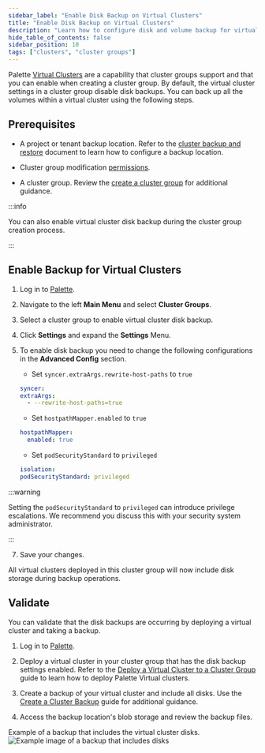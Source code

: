 ```yaml
---
sidebar_label: "Enable Disk Backup on Virtual Clusters"
title: "Enable Disk Backup on Virtual Clusters"
description: "Learn how to configure disk and volume backup for virtual clusters in a cluster group."
hide_table_of_contents: false
sidebar_position: 10
tags: ["clusters", "cluster groups"]
---
```


Palette [Virtual Clusters](../palette-virtual-clusters/palette-virtual-clusters.md) are a capability that cluster groups
support and that you can enable when creating a cluster group. By default, the virtual cluster settings in a cluster
group disable disk backups. You can back up all the volumes within a virtual cluster using the following steps.

## Prerequisites

- A project or tenant backup location. Refer to the
  [cluster backup and restore](../cluster-management/backup-restore/backup-restore.md) document to learn how to
  configure a backup location.

- Cluster group modification [permissions](../../user-management/palette-rbac/palette-rbac.md).

- A cluster group. Review the [create a cluster group](create-cluster-group.md) for additional guidance.

:::info

You can also enable virtual cluster disk backup during the cluster group creation process.

:::

## Enable Backup for Virtual Clusters

1. Log in to [Palette](https://console.spectrocloud.com).

2. Navigate to the left **Main Menu** and select **Cluster Groups**.

3. Select a cluster group to enable virtual cluster disk backup.

4. Click **Settings** and expand the **Settings** Menu.

5. To enable disk backup you need to change the following configurations in the **Advanced Config** section.

   - Set `syncer.extraArgs.rewrite-host-paths` to `true`

   ```yaml
   syncer:
   extraArgs:
     - --rewrite-host-paths=true
   ```

   - Set `hostpathMapper.enabled` to `true`

   ```yaml
   hostpathMapper:
     enabled: true
   ```

   - Set `podSecurityStandard` to `privileged`

   ```yaml
   isolation:
   podSecurityStandard: privileged
   ```

:::warning

Setting the `podSecurityStandard` to `privileged` can introduce privilege escalations. We recommend you discuss this
with your security system administrator.

:::

7. Save your changes.

All virtual clusters deployed in this cluster group will now include disk storage during backup operations.

## Validate

You can validate that the disk backups are occurring by deploying a virtual cluster and taking a backup.

1. Log in to [Palette](https://console.spectrocloud.com).

2. Deploy a virtual cluster in your cluster group that has the disk backup settings enabled. Refer to the
   [Deploy a Virtual Cluster to a Cluster Group](../palette-virtual-clusters/deploy-virtual-cluster.md) guide to learn
   how to deploy Palette Virtual clusters.

3. Create a backup of your virtual cluster and include all disks. Use the
   [Create a Cluster Backup](../cluster-management/backup-restore/backup-restore.md) guide for additional guidance.

4. Access the backup location's blob storage and review the backup files.

Example of a backup that includes the virtual cluster disks.
![Example image of a backup that includes disks](/clusters_cluster-groups_cluster-group-backups_backup-overview.png)
